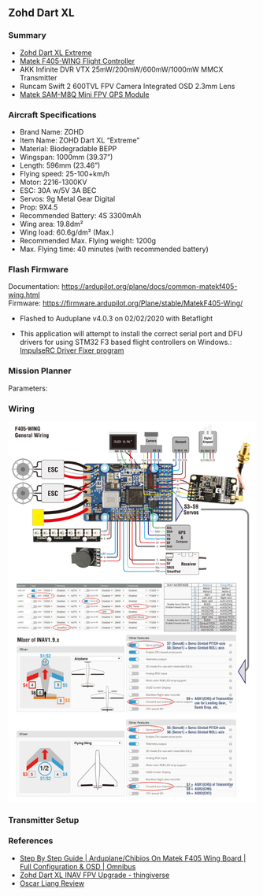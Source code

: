 
## Zohd Dart XL 

### Summary

- [Zohd Dart XL Extreme](https://www.getfpv.com/zohd-dart-xl-extreme-1000mm-wingspan-fpv-aircraft-rc-airplane-pnp.html)
- [Matek F405-WING Flight Controller](http://www.mateksys.com/?portfolio=f405-wing)
- AKK Infinite DVR VTX 25mW/200mW/600mW/1000mW MMCX Transmitter 
- Runcam Swift 2 600TVL FPV Camera Integrated OSD 2.3mm Lens
- [Matek SAM-M8Q Mini FPV GPS Module](http://www.mateksys.com/?portfolio=sam-m8q)

### Aircraft Specifications

- Brand Name: ZOHD
- Item Name: ZOHD Dart XL “Extreme”
- Material: Biodegradable BEPP
- Wingspan: 1000mm (39.37”)
- Length: 596mm (23.46”)
- Flying speed: 25-100+km/h
- Motor: 2216-1300KV
- ESC: 30A w/5V 3A BEC
- Servos: 9g Metal Gear Digital
- Prop: 9X4.5
- Recommended Battery: 4S 3300mAh
- Wing area: 19.8dm²
- Wing load: 60.6g/dm² (Max.)
- Recommended Max. Flying weight: 1200g
- Max. Flying time: 40 minutes (with recommended battery)

### Flash Firmware

Documentation: https://ardupilot.org/plane/docs/common-matekf405-wing.html  
Firmware: https://firmware.ardupilot.org/Plane/stable/MatekF405-Wing/  
- Flashed to Auduplane v4.0.3 on 02/02/2020 with Betaflight

- This application will attempt to install the correct serial port and DFU drivers for using STM32 F3 based flight controllers on Windows.: [ImpulseRC Driver Fixer program](https://impulserc.blob.core.windows.net/utilities/ImpulseRC_Driver_Fixer.exe)

### Mission Planner

Parameters: 

### Wiring

![Wiring Diagram](F405-WING_C1.jpg)

### Transmitter Setup


### References

- [Step By Step Guide | Arduplane/Chibios On Matek F405 Wing Board | Full Configuration & OSD | Omnibus](https://www.youtube.com/watch?v=kvI2Jp2JQs0)
- [Zohd Dart XL INAV FPV Upgrade - thingiverse](https://www.thingiverse.com/thing:3311328)
- [Oscar Liang Review](https://oscarliang.com/zohd-dart-xl/)

